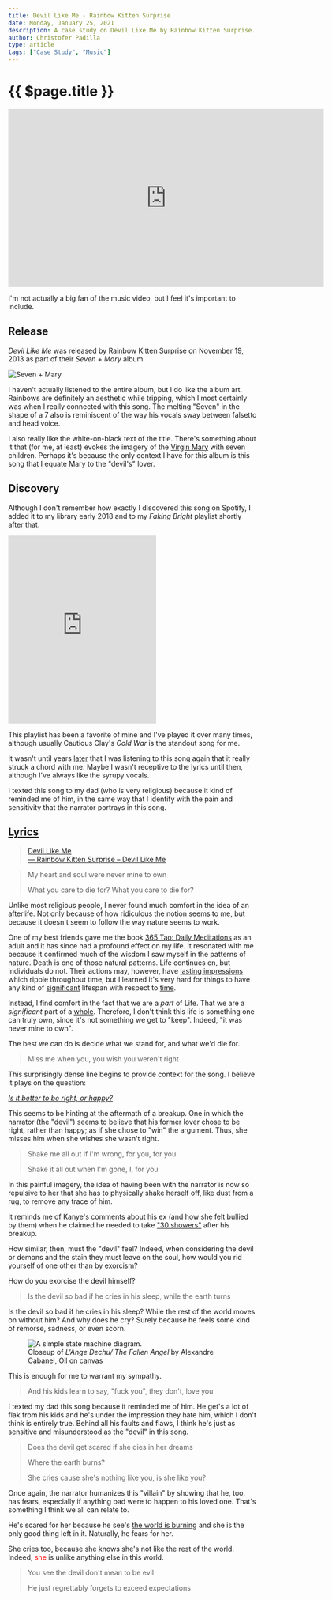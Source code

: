 ```yaml
---
title: Devil Like Me - Rainbow Kitten Surprise
date: Monday, January 25, 2021
description: A case study on Devil Like Me by Rainbow Kitten Surprise.
author: Christofer Padilla
type: article
tags: ["Case Study", "Music"]
---
```


# {{ $page.title }}

<div class="resp-container">
  <iframe class="resp-iframe" width="640" height="360" src="https://www.youtube.com/embed/43shWAw01Vs" frameborder="0" allow="accelerometer; autoplay; clipboard-write; encrypted-media; gyroscope; picture-in-picture" allowfullscreen></iframe>
</div>

I'm not actually a big fan of the music video, but I feel it's important to include.

## Release

*Devil Like Me* was released by Rainbow Kitten Surprise on November 19, 2013 as part of their *Seven + Mary* album.

![Seven + Mary](/images/seven%20+%20mary.jpg)

I haven't actually listened to the entire album, but I do like the album art. Rainbows are definitely an aesthetic while tripping, which I most certainly was when I really connected with this song. The melting "Seven" in the shape of a 7 also is reminiscent of the way his vocals sway between falsetto and head voice.

I also really like the white-on-black text of the title. There's something about it that (for me, at least) evokes the imagery of the [Virgin Mary](https://en.wikipedia.org/wiki/Mary,_mother_of_Jesus) with seven children. Perhaps it's because the only context I have for this album is this song that I equate Mary to the "devil's" lover.

## Discovery

Although I don't remember how exactly I discovered this song on Spotify, I added it to my library early 2018 and to my *Faking Bright* playlist shortly after that.

<iframe src="https://open.spotify.com/embed/playlist/6iTagMuzpLPGVNTcuNpSon" width="300" height="380" frameborder="0" allowtransparency="true" allow="encrypted-media"></iframe>

This playlist has been a favorite of mine and I've played it over many times, although usually Cautious Clay's *Cold War* is the standout song for me.

It wasn't until years [later](/blog/2021/1/23/Henry.md) that I was listening to this song again that it really struck a chord with me. Maybe I wasn't receptive to the lyrics until then, although I've always like the syrupy vocals.

I texted this song to my dad (who is very religious) because it kind of reminded me of him, in the same way that I identify with the pain and sensitivity that the narrator portrays in this song.

## [Lyrics](https://genius.com/Rainbow-kitten-surprise-devil-like-me-lyrics)

<blockquote class='rg_standalone_container' data-src='//genius.com/annotations/15696576/standalone_embed'><a href='https://genius.com/15696576/Rainbow-kitten-surprise-devil-like-me/Devil-like-me'>Devil Like Me</a><br><a href='https://genius.com/Rainbow-kitten-surprise-devil-like-me-lyrics'>&#8213; Rainbow Kitten Surprise – Devil Like Me</a></blockquote><script async crossorigin src='//genius.com/annotations/load_standalone_embeds.js'></script>

> My heart and soul were never mine to own
>
> What you care to die for? What you care to die for?

Unlike most religious people, I never found much comfort in the idea of an afterlife. Not only because of how ridiculous the notion seems to me, but because it doesn't seem to follow the way nature seems to work.

One of my best friends gave me the book [365 Tao: Daily Meditations](https://www.barnesandnoble.com/w/365-tao-deng-ming-dao-deng-ming-dao/1115016248) as an adult and it has since had a profound effect on my life. It resonated with me because it confirmed much of the wisdom I saw myself in the patterns of nature. Death is one of those natural patterns. Life continues on, but individuals do not. Their actions may, however, have [lasting impressions](https://www.youtube.com/watch?v=KMAtkjy_YK4) which ripple throughout time, but I learned it's very hard for things to have any kind of [significant](https://en.wikipedia.org/wiki/The_Three-Body_Problem_(novel)) lifespan with respect to [time](https://www.youtube.com/watch?v=uD4izuDMUQA).

Instead, I find comfort in the fact that we are a *part* of Life. That we are a *significant* part of a [whole](https://www.youtube.com/watch?v=0NbBjNiw4tk). Therefore, I don't think this life is something one can truly own, since it's not something we get to "keep". Indeed, "it was never mine to own".

The best we can do is decide what we stand for, and what we'd die for.

> Miss me when you, you wish you weren't right

This surprisingly dense line begins to provide context for the song. I believe it plays on the question:

[*Is it better to be right, or happy?*](https://www.google.com/search?q=is+it+better+to+be+right+or+happy)

This seems to be hinting at the aftermath of a breakup. One in which the narrator (the "devil") seems to believe that his former lover chose to be right, rather than happy; as if she chose to "win" the argument. Thus, she misses him when she wishes she wasn't right.

> Shake me all out if I'm wrong, for you, for you
>
> Shake it all out when I'm gone, I, for you

In this painful imagery, the idea of having been with the narrator is now so repulsive to her that she has to physically shake herself off, like dust from a rug, to remove any trace of him.

It reminds me of Kanye's comments about his ex (and how she felt bullied by them) when he claimed he needed to take ["30 showers"](https://hiphopdx.com/news/id.58597/title.amber-rose-demands-kanye-west-leave-her-alone-after-calling-her-a-prostitute-during-presidential-rally) after his breakup.

How similar, then, must the "devil" feel? Indeed, when considering the devil or demons and the stain they must leave on the soul, how would you rid yourself of one other than by [exorcism](https://en.wikipedia.org/wiki/Exorcism)?

How do you exorcise the devil himself?

> Is the devil so bad if he cries in his sleep, while the earth turns

Is the devil so bad if he cries in his sleep? While the rest of the world moves on without him? And why does he cry? Surely because he feels some kind of remorse, sadness, or even scorn.

<figure>
  <img
  src="/images/lucifer.jpg"
  alt="A simple state machine diagram.">
  <figcaption>Closeup of <em>L'Ange Dechu/ The Fallen Angel</em> by Alexandre Cabanel, Oil on canvas</figcaption>
</figure>

This is enough for me to warrant my sympathy.

> And his kids learn to say, "fuck you", they don't, love you

I texted my dad this song because it reminded me of him. He get's a lot of flak from his kids and he's under the impression they hate him, which I don't think is entirely true. Behind all his faults and flaws, I think he's just as sensitive and misunderstood as the "devil" in this song.

> Does the devil get scared if she dies in her dreams
>
> Where the earth burns?
>
> She cries cause she's nothing like you, is she like you?

Once again, the narrator humanizes this "villain" by showing that he, too, has fears, especially if anything bad were to happen to his loved one. That's something I think we all can relate to.

He's scared for her because he see's [the world is burning](https://en.wikipedia.org/wiki/Doomscrolling) and she is the only good thing left in it. Naturally, he fears for her.

She cries too, because she knows she's not like the rest of the world. Indeed, <span style="color:red">she</span> is unlike anything else in this world.

> You see the devil don't mean to be evil
>
> He just regrettably forgets to exceed expectations

<TagLinks />

<Comments />
